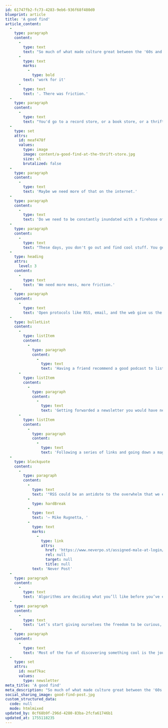 ```yaml
---
id: 61747fb2-fc73-4283-9eb6-936f68f480d0
blueprint: article
title: 'A good find'
article_content:
  -
    type: paragraph
    content:
      -
        type: text
        text: "So much of what made culture great between the '60s and '90s was that you had to\_"
      -
        type: text
        marks:
          -
            type: bold
        text: 'work for it'
      -
        type: text
        text: '. There was friction.'
  -
    type: paragraph
    content:
      -
        type: text
        text: "You'd go to a record store, or a book store, or a thrift store, and browse for hours, just hoping for one good find."
  -
    type: set
    attrs:
      id: meaf478f
      values:
        type: image
        image: content/a-good-find-at-the-thrift-store.jpg
        size: xl
        brutalized: false
  -
    type: paragraph
    content:
      -
        type: text
        text: 'Maybe we need more of that on the internet.'
  -
    type: paragraph
    content:
      -
        type: text
        text: 'Do we need to be constantly inundated with a firehose of content tuned to our lowest, base desires?'
  -
    type: paragraph
    content:
      -
        type: text
        text: "These days, you don't go out and find cool stuff. You get served whatever pablum the platforms think you'll consume."
  -
    type: heading
    attrs:
      level: 3
    content:
      -
        type: text
        text: 'We need more mess, more friction.'
  -
    type: paragraph
    content:
      -
        type: text
        text: 'Open protocols like RSS, email, and the web give us the foundation for being more mindful:'
  -
    type: bulletList
    content:
      -
        type: listItem
        content:
          -
            type: paragraph
            content:
              -
                type: text
                text: 'Having a friend recommend a good podcast to listen to.'
      -
        type: listItem
        content:
          -
            type: paragraph
            content:
              -
                type: text
                text: 'Getting forwarded a newsletter you would have never found on your own.'
      -
        type: listItem
        content:
          -
            type: paragraph
            content:
              -
                type: text
                text: 'Following a series of links and going down a magnificent rabbit hole of curiosity for hours.'
  -
    type: blockquote
    content:
      -
        type: paragraph
        content:
          -
            type: text
            text: '"RSS could be an antidote to the overwhelm that we experience elsewhere on the internet."'
          -
            type: hardBreak
          -
            type: text
            text: '– Mike Rugnetta, '
          -
            type: text
            marks:
              -
                type: link
                attrs:
                  href: 'https://www.neverpo.st/assigned-male-at-login/'
                  rel: null
                  target: null
                  title: null
            text: 'Never Post'
  -
    type: paragraph
    content:
      -
        type: text
        text: 'Algorithms are deciding what you’ll like before you’ve even had a chance to explore.'
  -
    type: paragraph
    content:
      -
        type: text
        text: 'Let’s start giving ourselves the freedom to be curious, rather than being spoon-fed.'
  -
    type: paragraph
    content:
      -
        type: text
        text: 'Most of the fun of discovering something cool is the journey you took to get there.'
  -
    type: set
    attrs:
      id: meaf7kac
      values:
        type: newsletter
meta_title: 'A good find'
meta_description: "So much of what made culture great between the '60s and '90s is that you had to work for it. There was friction. Maybe we need more of that on the internet."
social_sharing_image: good-find-post.jpg
custom_structured_data:
  code: null
  mode: htmlmixed
updated_by: 0cf68b9f-296d-4280-83ba-2fcfa61746b1
updated_at: 1755118235
---
```

